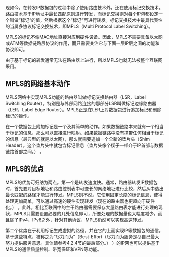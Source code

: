 
现如今，在转发IP数据包的过程中除了使用路由技术外，还在使用标记交换技术。路由技术基于IP地址中最长匹配原则进行转发，而标记交换则对每个IP包都设定一个叫做“标记”的值，然后根据这个“标记”再进行转发。标记交换技术中最具代表性的当属多协议标记交换技术，即MPLS（Multi Protocol Label Switching）。

MPLS的标记不像MAC地址直接对应到硬件设备。因此，MPLS不需要具备以太网或ATM等数据链路层协议的作用，而只需要关注它与下面一层IP层之间的功能和协议即可。

由于基于标记的转发通常无法在路由器上进行，所以MPLS也就无法被整个互联网采用。

## MPLS的网络基本动作

MPLS网络中实现MPLS功能的路由器叫做标记交换路由器（LSR，Label Switching Router）。特别是与外部网路连接的那部分LSR叫做标记边缘路由器（LER，Label Edge Router）。MPLS正是在LER上对数据包进行追加标记和删除标记的操作。

在一个数据包上附加标记是一个及其简单的动作。如果数据链路本来就有一个相当于标记的信息，那么可以直接进行映射。如果数据链路中没有携带任何相当于标记的信息（最典型的就是以太网），那么就需要追加一个全新的垫片头（Shim Header）。这个垫片头中就包含标记信息（垫片头像个楔子一样介于IP首部与数据链路首部之间。） 。

## MPLS的优点

MPLS的优势可归纳为两点。第一个是转发速度快。通常，路由器转发IP数据包时，首先要对目标地址和路由控制表中可变长的网络地址进行比较，然后从中选出最长匹配的路径才能进行转发。MPLS则不然。它使用固定长度的标记信息，使得处理更加简单，可以通过高速的硬件实现转发（现在的路由器也更趋向于硬件化。） 。此外，相比互联网中的主干路由器需要保存大量路由表才能进行处理的现状，MPLS只需要设置必要的几处信息即可，所要处理的数据量也大幅度减少。而且除了IPv4、IPv6之外，针对其他协议，MPLS仍然可以实现高速转发。

第二个优势在于利用标记生成虚拟的路径，并在它的上面实现IP等数据包的通信。基于这些特点，被称之为“尽力而为”（Best-Effort（尽力而为服务是尽自己最大努力提供服务意思。具体请参考4.2.4节的最后部分。） ）的IP网也可以提供基于MPLS的通信质量控制、带宽保证和VPN等功能。